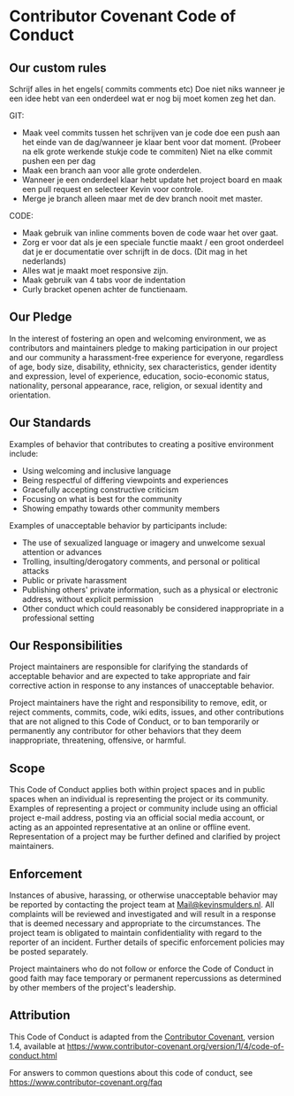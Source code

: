 # Contributor Covenant Code of Conduct
## Our custom rules
Schrijf alles in het engels( commits comments etc)
Doe niet niks wanneer je een idee hebt van een onderdeel wat er nog bij moet komen zeg het dan.

GIT:
- Maak veel commits tussen het schrijven van je code doe een push aan het einde van de dag/wanneer je klaar bent voor dat moment. (Probeer na elk grote werkende stukje code te commiten) Niet na elke commit pushen een per dag
- Maak een branch aan voor alle grote onderdelen.
- Wanneer je een onderdeel klaar hebt update het project board en maak een pull request en selecteer Kevin voor controle.
- Merge je branch alleen maar met de dev branch nooit met master.

CODE:
- Maak gebruik van inline comments boven de code waar het over gaat.
- Zorg er voor dat als je een speciale functie maakt / een groot onderdeel dat je er documentatie over schrijft in de docs. (Dit mag in het nederlands)
- Alles wat je maakt moet responsive zijn.
- Maak gebruik van 4 tabs voor de indentation
- Curly bracket openen achter de functienaam.

## Our Pledge

In the interest of fostering an open and welcoming environment, we as
contributors and maintainers pledge to making participation in our project and
our community a harassment-free experience for everyone, regardless of age, body
size, disability, ethnicity, sex characteristics, gender identity and expression,
level of experience, education, socio-economic status, nationality, personal
appearance, race, religion, or sexual identity and orientation.

## Our Standards

Examples of behavior that contributes to creating a positive environment
include:

* Using welcoming and inclusive language
* Being respectful of differing viewpoints and experiences
* Gracefully accepting constructive criticism
* Focusing on what is best for the community
* Showing empathy towards other community members

Examples of unacceptable behavior by participants include:

* The use of sexualized language or imagery and unwelcome sexual attention or
 advances
* Trolling, insulting/derogatory comments, and personal or political attacks
* Public or private harassment
* Publishing others' private information, such as a physical or electronic
 address, without explicit permission
* Other conduct which could reasonably be considered inappropriate in a
 professional setting

## Our Responsibilities

Project maintainers are responsible for clarifying the standards of acceptable
behavior and are expected to take appropriate and fair corrective action in
response to any instances of unacceptable behavior.

Project maintainers have the right and responsibility to remove, edit, or
reject comments, commits, code, wiki edits, issues, and other contributions
that are not aligned to this Code of Conduct, or to ban temporarily or
permanently any contributor for other behaviors that they deem inappropriate,
threatening, offensive, or harmful.

## Scope

This Code of Conduct applies both within project spaces and in public spaces
when an individual is representing the project or its community. Examples of
representing a project or community include using an official project e-mail
address, posting via an official social media account, or acting as an appointed
representative at an online or offline event. Representation of a project may be
further defined and clarified by project maintainers.

## Enforcement

Instances of abusive, harassing, or otherwise unacceptable behavior may be
reported by contacting the project team at Mail@kevinsmulders.nl. All
complaints will be reviewed and investigated and will result in a response that
is deemed necessary and appropriate to the circumstances. The project team is
obligated to maintain confidentiality with regard to the reporter of an incident.
Further details of specific enforcement policies may be posted separately.

Project maintainers who do not follow or enforce the Code of Conduct in good
faith may face temporary or permanent repercussions as determined by other
members of the project's leadership.

## Attribution

This Code of Conduct is adapted from the [Contributor Covenant][homepage], version 1.4,
available at https://www.contributor-covenant.org/version/1/4/code-of-conduct.html

[homepage]: https://www.contributor-covenant.org

For answers to common questions about this code of conduct, see
https://www.contributor-covenant.org/faq
